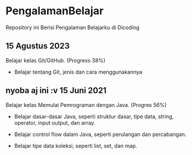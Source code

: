 # PengalamanBelajar
Repository ini Berisi Pengalaman Belajarku di Dicoding

15 Agustus 2023
--
Belajar kelas Git/GitHub. (Progress 38%)
* Belajar tentang Git, jenis dan cara menggunakannya

nyoba aj ini :v 
15 Juni 2021
--
Belajar kelas Memulai Pemrograman dengan Java. (Progres 56%)

  * Belajar dasar-dasar Java, seperti struktur dasar, tipe data, string, operator, input output, dan array.

  * Belajar control flow dalam Java, seperti perulangan dan percabangan.

  * Belajar tipe data koleksi, seperti list, set, dan map.
